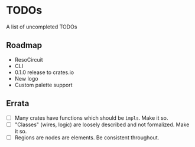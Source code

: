 # TODOs

A list of uncompleted TODOs

## Roadmap

- ResoCircuit
- CLI
- 0.1.0 release to crates.io
- New logo
- Custom palette support


## Errata

- [ ] Many crates have functions which should be `impls`. Make it so.
- [ ] "Classes" (wires, logic) are loosely described and not formalized. Make it so.
- [ ] Regions are nodes are elements. Be consistent throughout. 